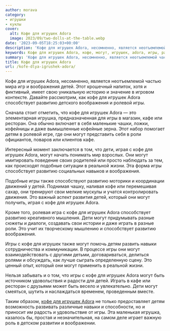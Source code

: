 ```yaml
---
author: morava
category:
- игрушки
- куклы
cover:
  alt: Кофе для игрушек Adora
  image: 2023/09/two-dolls-at-the-table.webp
date: '2023-09-05T18:25:03+00:00'
description: 'Кофе для игрушек Adora, несомненно, является неотъемлемой частью мира игр и воображения детей. Этот крошечный напиток, хотя и фиктивный, имеет свою...'
keywords: Кофе для игрушек Adora, кофе, могут, игрушек, adora, игры, развитию, воображения, детей, способствует, это, кафе, детям, дети, ролевой, игрушка
summary: 'Кофе для игрушек Adora, несомненно, является неотъемлемой частью мира игр и воображения детей. Этот крошечный напиток, хотя и фиктивный, имеет свою...'
title: Кофе для игрушек Adora
url: /kofe-dlya-igrushek-adora/
---
```


Кофе для игрушек Adora, несомненно, является неотъемлемой частью мира игр и воображения детей. Этот крошечный напиток, хотя и фиктивный, имеет свою уникальную историю и значение в игровом контексте. Давайте рассмотрим, как кофе для игрушек Adora способствует развитию детского воображения и ролевой игры.

Сначала стоит отметить, что кофе для игрушек Adora — это элементарная игрушка, предназначенная для игры в магазин, кафе или ресторан. Она обычно включает в себя маленькие чашки, ложки, кофейницы и даже вымышленные кофейные зерна. Этот набор помогает детям в ролевой игре, где они могут представить себя в роли официантов, поваров или клиентов кафе.

Интересный момент заключается в том, что дети, играя с кофе для игрушек Adora, могут начать понимать мир взрослых. Они могут имитировать поведение своих родителей или просто наблюдать за тем, как происходят подобные ситуации в реальной жизни. Эта форма игры способствует развитию социальных навыков и воображения.

Подобные игры также способствуют развитию моторики и координации движений у детей. Поднимая чашку, наливая кофе или перемешивая сахар, они тренируют свои мелкие мускулы и учатся контролировать движения. Это важный аспект развития детей, который они могут получить, играя с кофе для игрушек Adora.

Кроме того, ролевая игра с кофе для игрушек Adora способствует развитию креативного мышления. Дети могут придумывать разные сюжеты и диалоги, создавать свои истории и даже играть в разные роли. Это учит их творческому мышлению и способствует развитию воображения.

Игры с кофе для игрушек также могут помочь детям развить навыки сотрудничества и коммуникации. В процессе игры они могут взаимодействовать с другими детьми, договариваться, делиться ролями и обсуждать, как лучше сыграть определенную сцену. Это ценный опыт, который они могут применить в реальной жизни.

Нельзя забывать и о том, что игры с кофе для игрушек Adora могут быть источником удовольствия и радости для детей. Играть в кафе или ресторан с друзьями может быть весело и увлекательно. Дети могут смеяться, шутить и наслаждаться временем, проведенным вместе.

Таким образом, [кофе для игрушек Adora](https://www.amazon.com/Adora-Calcium-Supplement-Organic-Chocolate/dp/B00OBR6G1U) не только предоставляет детям возможность развивать различные навыки и способности, но и приносит им радость и удовольствие от игры. Эта маленькая игрушка, казалось бы, простая и незначительная, на самом деле играет важную роль в детском развитии и воображении.